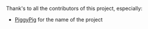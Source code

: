 Thank's to all the contributors of this project, especially:

- [PiggyPig](https://github.com/PiggyPigCute) for the name of the project
